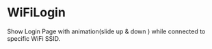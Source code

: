 # WiFiLogin

Show Login Page with animation(slide up & down )
while connected to specific WiFi SSID.
